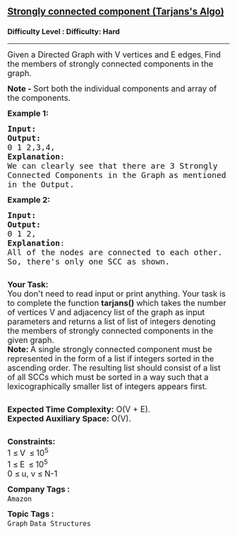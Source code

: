 <h2><a href="https://www.geeksforgeeks.org/problems/strongly-connected-component-tarjanss-algo-1587115621/1?page=7&category=Graph,DFS,BFS&sortBy=difficulty">Strongly connected component (Tarjans's Algo)</a></h2><h3>Difficulty Level : Difficulty: Hard</h3><hr><div class="problems_problem_content__Xm_eO"><p><span style="font-size: 18px;">Given a Directed Graph with V vertices and E edges</span>, <span style="font-size: 18px;"> Find the members of strongly connected components in the graph.</span></p>
<p><strong><span style="font-size: 18px;">Note - </span></strong><span style="font-size: 18px;">Sort both the individual components and array of the components.</span></p>
<p><span style="font-size: 18px;"><strong>Example 1:</strong></span></p>
<pre><span style="font-size: 18px;"><strong>Input:</strong></span>
<img src="https://media.geeksforgeeks.org/img-practice/PROD/addEditProblem/701448/Web/Other/5acd4877-d36c-4d1f-9ecd-88648ccf076d_1685087042.png" alt="">
<span style="font-size: 18px;"><strong>Output:</strong>
0 1 2,3,4,
<strong>Explanation</strong>:
</span><img src="https://media.geeksforgeeks.org/img-practice/PROD/addEditProblem/701448/Web/Other/ab04eab6-d4f6-4625-802b-62cbf2ce5dda_1685087043.png" alt="">
<span style="font-size: 18px;">We can clearly see that there are 3 Strongly
Connected Components in the Graph</span> <span style="font-size: 18px;">as mentioned
in the Output.</span>
</pre>
<p><span style="font-size: 18px;"><strong>Example 2:</strong></span></p>
<pre><span style="font-size: 18px;"><strong>Input:</strong></span>
<img src="https://media.geeksforgeeks.org/img-practice/PROD/addEditProblem/701448/Web/Other/8565c413-a0bd-4ff1-9cff-890cf2a0cd5d_1685087043.png" alt="">
<span style="font-size: 18px;"><strong>Output:</strong>
0 1 2,
<strong>Explanation</strong>:</span>
<span style="font-size: 18px;">All of the nodes are connected to each other.
So, there's only one SCC as shown.</span></pre>
<p><br><span style="font-size: 18px;"><strong>Your Task:</strong></span><br><span style="font-size: 18px;">You don't need to read input or print anything. Your task is to complete the function <strong>tarjans()</strong>&nbsp;which takes the number of vertices V&nbsp;and adjacency list of the graph as input parameters&nbsp;and returns a list of list of integers denoting the members of strongly connected components in the given graph.<br><strong>Note: </strong>A single strongly connected component must be represented in the form of a list if integers sorted in the ascending order.&nbsp;The resulting list should consist of a list of all SCCs&nbsp;which must be&nbsp;sorted in a way such that a lexicographically smaller list of integers appears first. </span></p>
<p><br><span style="font-size: 18px;"><strong>Expected Time Complexity:</strong>&nbsp;O(V + E).<br><strong>Expected Auxiliary Space:</strong>&nbsp;O(V).</span></p>
<p><br><span style="font-size: 18px;"><strong>Constraints:</strong><br>1 </span> <span style="font-size: 18px;">≤</span> <span style="font-size: 18px;"> V&nbsp;</span> <span style="font-size: 18px;">≤</span> <span style="font-size: 18px;"> 10<sup>5</sup><br>1 </span> <span style="font-size: 18px;">≤</span> <span style="font-size: 18px;"> E&nbsp;</span> <span style="font-size: 18px;">≤</span> <span style="font-size: 18px;"> 10<sup>5</sup><br>0 </span> <span style="font-size: 18px;">≤</span> <span style="font-size: 18px;"> u, v </span> <span style="font-size: 18px;">≤</span> <span style="font-size: 18px;"> N-1</span></p></div><p><span style=font-size:18px><strong>Company Tags : </strong><br><code>Amazon</code>&nbsp;<br><p><span style=font-size:18px><strong>Topic Tags : </strong><br><code>Graph</code>&nbsp;<code>Data Structures</code>&nbsp;